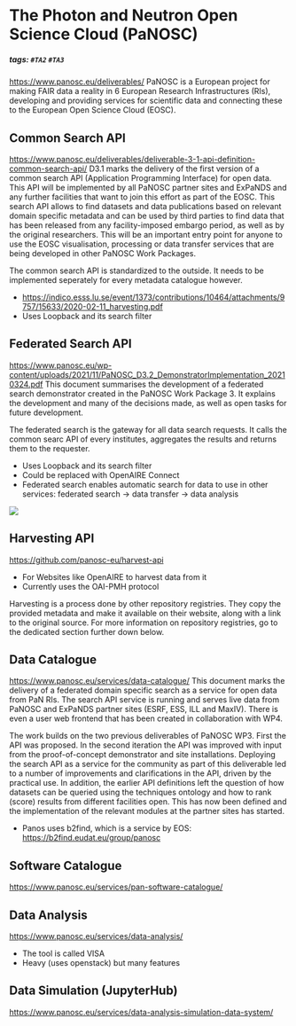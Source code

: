# The Photon and Neutron Open Science Cloud (PaNOSC)
##### tags: `#TA2` `#TA3`
https://www.panosc.eu/deliverables/
PaNOSC is a European project for making FAIR data a reality in 6 European Research Infrastructures (RIs), developing and providing services for scientific data and connecting these to the European Open Science Cloud (EOSC).


## Common Search API
https://www.panosc.eu/deliverables/deliverable-3-1-api-definition-common-search-api/
D3.1 marks the delivery of the first version of a common search API (Application Programming Interface) for open data. This API will be implemented by all PaNOSC partner sites and ExPaNDS and any further facilities that want to join this effort as part of the EOSC. This search API allows to find datasets and data publications based on relevant domain specific metadata and can be used by third parties to find data that has been released from any facility-imposed embargo period, as well as by the original researchers. This will be an important entry point for anyone to use the EOSC visualisation, processing or data transfer services that are being developed in other PaNOSC Work Packages. 

The common search API is standardized to the outside. It needs to be implemented seperately for every metadata catalogue however.

- https://indico.esss.lu.se/event/1373/contributions/10464/attachments/9757/15633/2020-02-11_harvesting.pdf
- Uses Loopback and its search filter

## Federated Search API
https://www.panosc.eu/wp-content/uploads/2021/11/PaNOSC_D3.2_DemonstratorImplementation_20210324.pdf
This document summarises the development of a federated search demonstrator created in the PaNOSC Work Package 3. It explains the development and many of the decisions made, as well as open tasks for future development.

The federated search is the gateway for all data search requests. It calls the common searc API of every institutes, aggregates the results and returns them to the requester.

- Uses Loopback and its search filter
- Could be replaced with OpenAIRE Connect
- Federated search enables automatic search for data to use in other services: federated search -> data transfer -> data analysis

![](https://iffmd.fz-juelich.de/uploads/upload_d6c7c5c9642ea38b133d3c12c6179dc2.png)


## Harvesting API
https://github.com/panosc-eu/harvest-api
- For Websites like OpenAIRE to harvest data from it
- Currently uses the OAI-PMH protocol

Harvesting is a process done by other repository registries. They copy the provided metadata and make it available on their website, along with a link to the original source. For more information on repository registries, go to the dedicated section further down below.


## Data Catalogue
https://www.panosc.eu/services/data-catalogue/
This document marks the delivery of a federated domain specific search as a service for open data from PaN RIs. The search API service is running and serves live data from PaNOSC and ExPaNDS partner sites (ESRF, ESS, ILL and MaxIV). There is even a user web frontend that has been created in collaboration with WP4. 

The work builds on the two previous deliverables of PaNOSC WP3. First the API was proposed. In the second iteration the API was improved with input from the proof-of-concept demonstrator and site installations. Deploying the search API as a service for the community as part of this deliverable led to a number of improvements and clarifications in the API, driven by the practical use. In addition, the earlier API definitions left the question of how datasets can be queried using the techniques ontology and how to rank (score) results from different facilities open. This has now been defined and the implementation of the relevant modules at the partner sites has started. 

- Panos uses b2find, which is a service by EOS: https://b2find.eudat.eu/group/panosc

## Software Catalogue
https://www.panosc.eu/services/pan-software-catalogue/

## Data Analysis
https://www.panosc.eu/services/data-analysis/
- The tool is called VISA
- Heavy (uses openstack) but many features

## Data Simulation (JupyterHub)
https://www.panosc.eu/services/data-analysis-simulation-data-system/